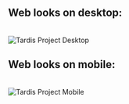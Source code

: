 ## Web looks on desktop:
\
![Tardis Project Desktop](https://i.ibb.co/d5vSN8X/image.png)
## Web looks on mobile:
\
![Tardis Project Mobile](https://i.ibb.co/JpXytXr/image.png)
